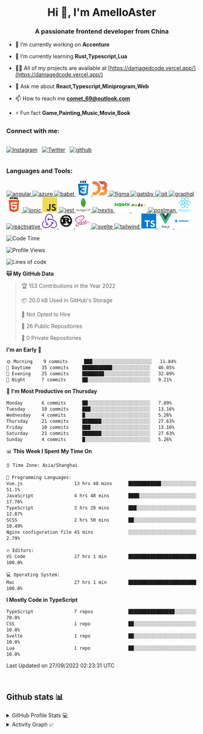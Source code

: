 <h1 align="center">Hi 👋, I'm AmelloAster</h1>
<h3 align="center">A passionate frontend developer from China</h3>

- 🔭 I’m currently working on **Accenture**

- 🌱 I’m currently learning **Rust,Typescript,Lua**

- 👨‍💻 All of my projects are available at [https://damagedcode.vercel.app/](https://damagedcode.vercel.app/)

- 💬 Ask me about **React,Typescript,Miniprogram,Web**

- 📫 How to reach me **comet_69@outlook.com**

- ⚡ Fun fact **Game,Painting,Music,Movie,Book**

<h3 align="left">Connect with me:</h3>

<div align="left" style="display:flex;gap:12px;">
  
[![Instagram](https://img.shields.io/badge/AmelloAster-%23E4405F.svg?style=for-the-badge&logo=Instagram&logoColor=white)](https://www.instagram.com/AmelloAster69/)

[![Twitter](https://img.shields.io/badge/AmelloAster-%231DA1F2.svg?style=for-the-badge&logo=Twitter&logoColor=white)](https://www.twitter.com/AmelloAster/)

[![github](https://img.shields.io/badge/AmelloAster-12100E.svg?style=for-the-badge&logo=github&logoColor=white)](https://github.com/AmelloAster/)

</div>  

<h3 align="left">Languages and Tools:</h3>
<p align="left"> <a href="https://angular.io" target="_blank" rel="noreferrer"> <img src="https://angular.io/assets/images/logos/angular/angular.svg" alt="angular" width="40" height="40"/> </a> <a href="https://azure.microsoft.com/en-in/" target="_blank" rel="noreferrer"> <img src="https://www.vectorlogo.zone/logos/microsoft_azure/microsoft_azure-icon.svg" alt="azure" width="40" height="40"/> </a> <a href="https://babeljs.io/" target="_blank" rel="noreferrer"> <img src="https://www.vectorlogo.zone/logos/babeljs/babeljs-icon.svg" alt="babel" width="40" height="40"/> </a> <a href="https://www.w3schools.com/css/" target="_blank" rel="noreferrer"> <img src="https://raw.githubusercontent.com/devicons/devicon/master/icons/css3/css3-original-wordmark.svg" alt="css3" width="40" height="40"/> </a> <a href="https://d3js.org/" target="_blank" rel="noreferrer"> <img src="https://raw.githubusercontent.com/devicons/devicon/master/icons/d3js/d3js-original.svg" alt="d3js" width="40" height="40"/> </a> <a href="https://www.figma.com/" target="_blank" rel="noreferrer"> <img src="https://www.vectorlogo.zone/logos/figma/figma-icon.svg" alt="figma" width="40" height="40"/> </a> <a href="https://www.gatsbyjs.com/" target="_blank" rel="noreferrer"> <img src="https://www.vectorlogo.zone/logos/gatsbyjs/gatsbyjs-icon.svg" alt="gatsby" width="40" height="40"/> </a> <a href="https://git-scm.com/" target="_blank" rel="noreferrer"> <img src="https://www.vectorlogo.zone/logos/git-scm/git-scm-icon.svg" alt="git" width="40" height="40"/> </a> <a href="https://graphql.org" target="_blank" rel="noreferrer"> <img src="https://www.vectorlogo.zone/logos/graphql/graphql-icon.svg" alt="graphql" width="40" height="40"/> </a> <a href="https://www.w3.org/html/" target="_blank" rel="noreferrer"> <img src="https://raw.githubusercontent.com/devicons/devicon/master/icons/html5/html5-original-wordmark.svg" alt="html5" width="40" height="40"/> </a> <a href="https://ionicframework.com" target="_blank" rel="noreferrer"> <img src="https://upload.wikimedia.org/wikipedia/commons/d/d1/Ionic_Logo.svg" alt="ionic" width="40" height="40"/> </a> <a href="https://developer.mozilla.org/en-US/docs/Web/JavaScript" target="_blank" rel="noreferrer"> <img src="https://raw.githubusercontent.com/devicons/devicon/master/icons/javascript/javascript-original.svg" alt="javascript" width="40" height="40"/> </a> <a href="https://jestjs.io" target="_blank" rel="noreferrer"> <img src="https://www.vectorlogo.zone/logos/jestjsio/jestjsio-icon.svg" alt="jest" width="40" height="40"/> </a> <a href="https://www.mongodb.com/" target="_blank" rel="noreferrer"> <img src="https://raw.githubusercontent.com/devicons/devicon/master/icons/mongodb/mongodb-original-wordmark.svg" alt="mongodb" width="40" height="40"/> </a> <a href="https://nextjs.org/" target="_blank" rel="noreferrer"> <img src="https://cdn.worldvectorlogo.com/logos/nextjs-2.svg" alt="nextjs" width="40" height="40"/> </a> <a href="https://www.nginx.com" target="_blank" rel="noreferrer"> <img src="https://raw.githubusercontent.com/devicons/devicon/master/icons/nginx/nginx-original.svg" alt="nginx" width="40" height="40"/> </a> <a href="https://nodejs.org" target="_blank" rel="noreferrer"> <img src="https://raw.githubusercontent.com/devicons/devicon/master/icons/nodejs/nodejs-original-wordmark.svg" alt="nodejs" width="40" height="40"/> </a> <a href="https://postman.com" target="_blank" rel="noreferrer"> <img src="https://www.vectorlogo.zone/logos/getpostman/getpostman-icon.svg" alt="postman" width="40" height="40"/> </a> <a href="https://reactjs.org/" target="_blank" rel="noreferrer"> <img src="https://raw.githubusercontent.com/devicons/devicon/master/icons/react/react-original-wordmark.svg" alt="react" width="40" height="40"/> </a> <a href="https://reactnative.dev/" target="_blank" rel="noreferrer"> <img src="https://reactnative.dev/img/header_logo.svg" alt="reactnative" width="40" height="40"/> </a> <a href="https://redux.js.org" target="_blank" rel="noreferrer"> <img src="https://raw.githubusercontent.com/devicons/devicon/master/icons/redux/redux-original.svg" alt="redux" width="40" height="40"/> </a> <a href="https://www.rust-lang.org" target="_blank" rel="noreferrer"> <img src="https://raw.githubusercontent.com/devicons/devicon/master/icons/rust/rust-plain.svg" alt="rust" width="40" height="40"/> </a> <a href="https://sass-lang.com" target="_blank" rel="noreferrer"> <img src="https://raw.githubusercontent.com/devicons/devicon/master/icons/sass/sass-original.svg" alt="sass" width="40" height="40"/> </a> <a href="https://svelte.dev" target="_blank" rel="noreferrer"> <img src="https://upload.wikimedia.org/wikipedia/commons/1/1b/Svelte_Logo.svg" alt="svelte" width="40" height="40"/> </a> <a href="https://tailwindcss.com/" target="_blank" rel="noreferrer"> <img src="https://www.vectorlogo.zone/logos/tailwindcss/tailwindcss-icon.svg" alt="tailwind" width="40" height="40"/> </a> <a href="https://www.typescriptlang.org/" target="_blank" rel="noreferrer"> <img src="https://raw.githubusercontent.com/devicons/devicon/master/icons/typescript/typescript-original.svg" alt="typescript" width="40" height="40"/> </a> <a href="https://vuejs.org/" target="_blank" rel="noreferrer"> <img src="https://raw.githubusercontent.com/devicons/devicon/master/icons/vuejs/vuejs-original-wordmark.svg" alt="vuejs" width="40" height="40"/> </a> <a href="https://webpack.js.org" target="_blank" rel="noreferrer"> <img src="https://raw.githubusercontent.com/devicons/devicon/d00d0969292a6569d45b06d3f350f463a0107b0d/icons/webpack/webpack-original-wordmark.svg" alt="webpack" width="40" height="40"/> </a> </p>

<!--START_SECTION:waka-->
![Code Time](http://img.shields.io/badge/Code%20Time-1%2C644%20hrs%2030%20mins-blue)

![Profile Views](http://img.shields.io/badge/Profile%20Views-4-blue)

![Lines of code](https://img.shields.io/badge/From%20Hello%20World%20I%27ve%20Written-149%20Thousand%20lines%20of%20code-blue)

**🐱 My GitHub Data** 

> 🏆 153 Contributions in the Year 2022
 > 
> 📦 20.0 kB Used in GitHub's Storage 
 > 
> 🚫 Not Opted to Hire
 > 
> 📜 26 Public Repositories 
 > 
> 🔑 0 Private Repositories  
 > 
**I'm an Early 🐤** 

```text
🌞 Morning    9 commits      ███░░░░░░░░░░░░░░░░░░░░░░   11.84% 
🌆 Daytime    35 commits     ███████████░░░░░░░░░░░░░░   46.05% 
🌃 Evening    25 commits     ████████░░░░░░░░░░░░░░░░░   32.89% 
🌙 Night      7 commits      ██░░░░░░░░░░░░░░░░░░░░░░░   9.21%

```
📅 **I'm Most Productive on Thursday** 

```text
Monday       6 commits      ██░░░░░░░░░░░░░░░░░░░░░░░   7.89% 
Tuesday      10 commits     ███░░░░░░░░░░░░░░░░░░░░░░   13.16% 
Wednesday    4 commits      █░░░░░░░░░░░░░░░░░░░░░░░░   5.26% 
Thursday     21 commits     ███████░░░░░░░░░░░░░░░░░░   27.63% 
Friday       10 commits     ███░░░░░░░░░░░░░░░░░░░░░░   13.16% 
Saturday     21 commits     ███████░░░░░░░░░░░░░░░░░░   27.63% 
Sunday       4 commits      █░░░░░░░░░░░░░░░░░░░░░░░░   5.26%

```


📊 **This Week I Spent My Time On** 

```text
⌚︎ Time Zone: Asia/Shanghai

💬 Programming Languages: 
Vue.js                   13 hrs 48 mins      ████████████░░░░░░░░░░░░░   51.1% 
JavaScript               4 hrs 48 mins       ████░░░░░░░░░░░░░░░░░░░░░   17.76% 
TypeScript               3 hrs 28 mins       ███░░░░░░░░░░░░░░░░░░░░░░   12.87% 
SCSS                     2 hrs 50 mins       ██░░░░░░░░░░░░░░░░░░░░░░░   10.49% 
Nginx configuration file 45 mins             ░░░░░░░░░░░░░░░░░░░░░░░░░   2.79%

🔥 Editors: 
VS Code                  27 hrs 1 min        █████████████████████████   100.0%

💻 Operating System: 
Mac                      27 hrs 1 min        █████████████████████████   100.0%

```

**I Mostly Code in TypeScript** 

```text
TypeScript               7 repos             █████████████████░░░░░░░░   70.0% 
CSS                      1 repo              ██░░░░░░░░░░░░░░░░░░░░░░░   10.0% 
Svelte                   1 repo              ██░░░░░░░░░░░░░░░░░░░░░░░   10.0% 
Lua                      1 repo              ██░░░░░░░░░░░░░░░░░░░░░░░   10.0%

```



 Last Updated on 27/09/2022 02:23:31 UTC
<!--END_SECTION:waka-->

&nbsp;
&nbsp;
## Github stats 📊 

<details> 
  <summary>GitHub Profile Stats 💻</summary>
  <br/>
    <div style="display:flex;justify-content: space-between;align-items: center;">
    <a href="https://github.com/anuraghazra/github-readme-stats"><img alt="AmelloAster's Github Stats" src="https://github-readme-stats.vercel.app/api/?username=AmelloAster&show_icons=true&count_private=true&hide_border=true&title_color=fff&icon_color=79ff97&text_color=9f9f9f&bg_color=151515" height="192px"/></a>
  <a href="https://github.com/anuraghazra/github-readme-stats"><img alt="aster's Top Languages" src="https://github-readme-stats.vercel.app/api/top-langs/?username=AmelloAster&langs_count=8&layout=compact&hide_border=true&title_color=fff&icon_color=79ff97&text_color=9f9f9f&bg_color=151515&hide=Jupyter%20Notebook" height="192px"/></a></div>
  <br/>
</details>

<details>
  <summary>Activity Graph 📈</summary>
  <br/>
<a href="https://github.com/ashutosh00710/github-readme-activity-graph"><img alt="AmelloAster's Activity Graph" src="https://activity-graph.herokuapp.com/graph/?username=AmelloAster&bg_color=fff&color=000&line=00E676&point=000&hide_border=true" /></a>
</details>
